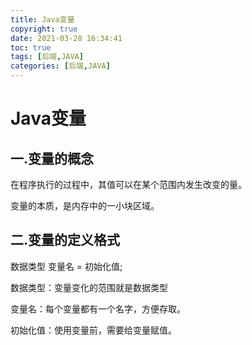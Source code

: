 ```yaml
---
title: Java变量
copyright: true
date: 2021-03-28 16:34:41
toc: true
tags: [后端,JAVA]
categories: [后端,JAVA]
---
```


# Java变量

<!-- more -->

## 一.变量的概念

在程序执行的过程中，其值可以在某个范围内发生改变的量。

变量的本质，是内存中的一小块区域。

## 二.变量的定义格式

数据类型 变量名 = 初始化值;

数据类型：变量变化的范围就是数据类型

变量名：每个变量都有一个名字，方便存取。

初始化值：使用变量前，需要给变量赋值。



